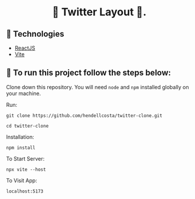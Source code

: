 <h1 align="center"> 
  🚀 Twitter Layout 🚀.
</h1>

## 🔧 Technologies

- [ReactJS](https://https://reactjs.org/)
- [Vite](https://vitejs.dev/)

## 🔨 To run this project follow the steps below:  

Clone down this repository. You will need `node` and `npm` installed globally on your machine.

Run:

`git clone https://github.com/hendellcosta/twitter-clone.git`

`cd twitter-clone`

Installation:

`npm install`

To Start Server:

`npx vite --host`  

To Visit App:

`localhost:5173`  

<!-- Hendell Costa -->